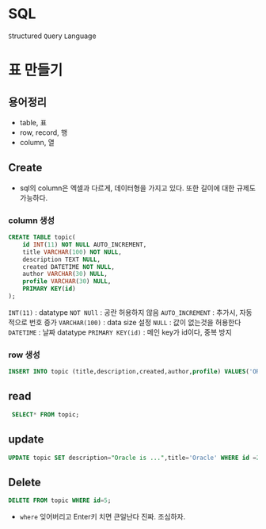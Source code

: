 # SQL

`S`tructured `Q`uery `L`anguage

# 표 만들기

## 용어정리

- table, 표
- row, record, 행
- column, 열

## Create

- sql의 column은 엑셀과 다르게, 데이터형을 가지고 있다. 또한 길이에 대한 규제도 가능하다.

### column 생성

```sql
CREATE TABLE topic(
    id INT(11) NOT NULL AUTO_INCREMENT,
    title VARCHAR(100) NOT NULL,
    description TEXT NULL,
    created DATETIME NOT NULL,
    author VARCHAR(30) NULL,
    profile VARCHAR(30) NULL,
    PRIMARY KEY(id)
);
```

`INT(11)` : datatype
`NOT NUll` : 공란 허용하지 않음
`AUTO_INCREMENT` : 추가시, 자동적으로 번호 증가
`VARCHAR(100)` : data size 설정
`NULL` : 값이 없는것을 허용한다
`DATETIME` : 날짜 datatype
`PRIMARY KEY(id)` : 메인 key가 id이다, 중복 방지

### row 생성

```sql
INSERT INTO topic (title,description,created,author,profile) VALUES('ORACLE','ORACLE is ...',NOW(),'noah','developer');
```

## read

```sql
 SELECT* FROM topic;
```

## update

```sql
UPDATE topic SET description="Oracle is ...",title='Oracle' WHERE id =2;
```

## Delete

```sql
DELETE FROM topic WHERE id=5;
```

- `where` 잊어버리고 Enter키 치면 큰일난다 진짜. 조심하자.
